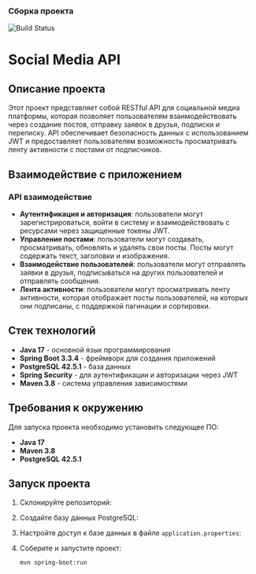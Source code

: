 
### Сборка проекта

![Build Status](https://github.com/selove-jara/job4j_social_media_api/actions/workflows/ci.yml/badge.svg)



# Social Media API

## Описание проекта
Этот проект представляет собой RESTful API для социальной медиа платформы, которая позволяет пользователям взаимодействовать через создание постов, отправку заявок в друзья, подписки и переписку. API обеспечивает безопасность данных с использованием JWT и предоставляет пользователям возможность просматривать ленту активности с постами от подписчиков.

## Взаимодействие с приложением
### API взаимодействие
- **Аутентификация и авторизация**: пользователи могут зарегистрироваться, войти в систему и взаимодействовать с ресурсами через защищенные токены JWT.
- **Управление постами**: пользователи могут создавать, просматривать, обновлять и удалять свои посты. Посты могут содержать текст, заголовки и изображения.
- **Взаимодействие пользователей**: пользователи могут отправлять заявки в друзья, подписываться на других пользователей и отправлять сообщения.
- **Лента активности**: пользователи могут просматривать ленту активности, которая отображает посты пользователей, на которых они подписаны, с поддержкой пагинации и сортировки.

## Стек технологий
- **Java 17** - основной язык программирования
- **Spring Boot 3.3.4** - фреймворк для создания приложений
- **PostgreSQL 42.5.1** - база данных
- **Spring Security** - для аутентификации и авторизации через JWT
- **Maven 3.8** - система управления зависимостями

## Требования к окружению
Для запуска проекта необходимо установить следующее ПО:
- **Java 17**
- **Maven 3.8**
- **PostgreSQL 42.5.1**

## Запуск проекта
1. Склонируйте репозиторий:
 
2. Создайте базу данных PostgreSQL:
 
3. Настройте доступ к базе данных в файле `application.properties`:

4. Соберите и запустите проект:
    ```
    mvn spring-boot:run
    ```